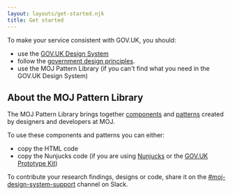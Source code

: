 ```yaml
---
layout: layouts/get-started.njk
title: Get started
---
```


To make your service consistent with GOV.UK, you should:

- use the [GOV.UK Design System](https://design-system.service.gov.uk/) 
- follow the [government design principles](https://www.gov.uk/guidance/government-design-principles).
- use the MOJ Pattern Library (if you can't find what you need in the GOV.UK Design System)

## About the MOJ Pattern Library 

The MOJ Pattern Library brings together [components](./components) and [patterns](./patterns) created by designers and developers at MOJ.

To use these components and patterns you can either:

- copy the HTML code
- copy the Nunjucks code (if you are using [Nunjucks](https://mozilla.github.io/nunjucks/) or the [GOV.UK Prototype Kit](https://govuk-prototype-kit.herokuapp.com/docs)) 

To contribute your research findings, designs or code, share it on the <a href="https://mojdt.slack.com/archives/CH5RUSB27" class="govuk-link">#moj-design-system-support</a> channel on Slack.</p>